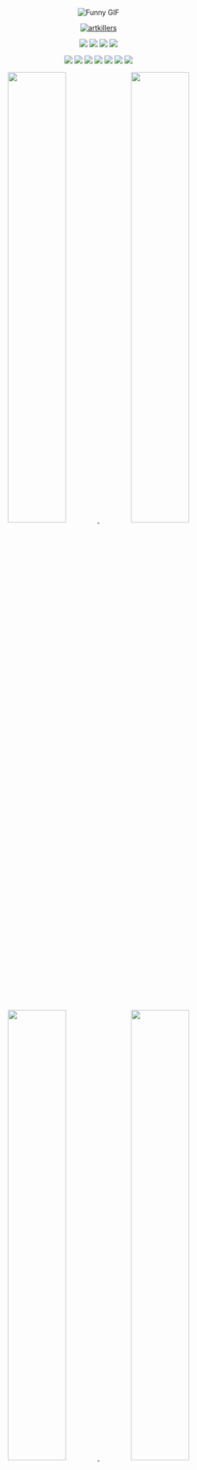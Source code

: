 <p align="center">
  <img src="https://media4.giphy.com/media/v1.Y2lkPTZjMDliOTUydGk2Nm0yN2dxaWV4eW0wOHZvdHNibnU1MTIwN3gzZ2Zja21pZnEzdyZlcD12MV9pbnRlcm5hbF9naWZfYnlfaWQmY3Q9Zw/tptFQ8QAJYYvu/giphy.gif" alt="Funny GIF" width="auto" />
</p>

<div align="center">
  <a href="https://github.com/artkillers"><img src="https://komarev.com/ghpvc/?username=artkillers&label=Total%20Profile%20Visitor&color=071A2C&style=for-the-badge" alt="artkillers" /></a>
</div>

<p align="center">
  <a href="https://instagram.com/"><img src="https://img.shields.io/badge/-@artkillers-E4405F?style=flat&logo=Instagram&logoColor=white" /></a>
  <a href="https://t.me/"><img src="https://img.shields.io/badge/-@artkillers-2CA5E0?style=flat&logo=telegram&logoColor=white" /></a>
  <a href="https://wa.me/"><img src="https://img.shields.io/badge/-@artkillers-25D366?style=flat&logo=whatsapp&logoColor=white" /></a>
  <a href="mailto:email@gmail.com"><img src="https://img.shields.io/badge/-Email-D14836?style=flat&logo=gmail&logoColor=white" /></a>
</p>

<p align="center">
  <img src="https://img.shields.io/badge/-HTML5-E34F26?logo=html5&logoColor=white&style=flat" />
  <img src="https://img.shields.io/badge/-CSS3-1572B6?logo=css3&logoColor=white&style=flat" />
  <img src="https://img.shields.io/badge/-JavaScript-F7DF1E?logo=javascript&logoColor=black&style=flat" />
  <img src="https://img.shields.io/badge/-Git-F05032?logo=git&logoColor=white&style=flat" />
  <img src="https://img.shields.io/badge/-Node.js-339933?logo=node.js&logoColor=white&style=flat" />
  <img src="https://img.shields.io/badge/-VSCode-007ACC?logo=visual-studio-code&logoColor=white&style=flat" />
  <img src="https://img.shields.io/badge/-Sublime_Text-FF9800?logo=sublime-text&logoColor=white&style=flat" />
</p>

<!-- Light mode -->
<div align="center">
  <a href="https://github.com/artkillers#gh-light-mode-only">
    <img width="48%" src="https://github-readme-stats-steel-omega.vercel.app/api?username=artkillers&show_icons=true&hide_border=true&rank_icon=percentile&number_format=long" />
  </a>
  <a href="https://github.com/artkillers#gh-light-mode-only">
    <img width="48%" src="https://github-readme-stats-steel-omega.vercel.app/api/top-langs/?username=artkillers&layout=compact&hide_border=true&langs_count=10" />
  </a>
</div>

<!-- Dark mode -->
<div align="center">
  <a href="https://github.com/artkillers#gh-dark-mode-only">
    <img width="48%" src="https://github-readme-stats-steel-omega.vercel.app/api?username=artkillers&show_icons=true&icon_color=2d77dc&title_color=2d77dc&text_color=ffffff&bg_color=0d1117&hide_border=true&rank_icon=percentile" />
  </a>
  <a href="https://github.com/artkillers#gh-dark-mode-only">
    <img width="48%" src="https://github-readme-stats-steel-omega.vercel.app/api/top-langs/?username=artkillers&layout=compact&icon_color=2d77dc&title_color=2d77dc&text_color=ffffff&bg_color=0d1117&hide_border=true" />
  </a>
</div>